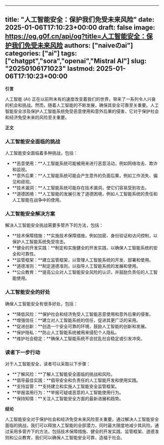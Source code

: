 
---
title: "人工智能安全：保护我们免受未来风险"
date: 2025-01-06T17:10:23+00:00
draft: false
image: https://og.g0f.cn/api/og?title=人工智能安全：保护我们免受未来风险
authors: ["naiveのai"]
categories: ["ai"]
tags: ["chatgpt","sora","openai","Mistral AI"]
slug: "20250106171023"
lastmod: 2025-01-06T17:10:23+00:00
---
**引言**

人工智能 (AI) 正在以前所未有的速度改变着我们的世界，带来了一系列令人兴奋的机会和挑战。然而，随着人工智能的不断发展，确保其安全可靠至关重要。人工智能安全涉及保护人工智能系统免受恶意使用和意外后果的侵害，它对于保护社会和经济免受未来的风险至关重要。

**正文**

### 人工智能安全面临的挑战

人工智能安全面临着多种挑战，包括：

- **恶意使用：**人工智能系统可能被用来进行恶意活动，例如网络攻击、欺诈和监视。
- **意外后果：**人工智能系统可能会产生意外的负面后果，例如工作流失、偏见和歧视。
- **技术漏洞：**人工智能系统可能存在技术漏洞，使它们容易受到攻击。
- **道德困境：**人工智能的发展引发了道德困境，例如人工智能系统的责任和人工智能在战争中的使用。

### 人工智能安全解决方案

解决人工智能安全挑战需要多管齐下的方法，包括：

- **技术保障措施：**实施技术保障措施，例如加密、身份验证和访问控制，以保护人工智能系统免受攻击。
- **健全的开发实践：**制定和实施健全的开发实践，以确保人工智能系统的安全和可靠性。
- **监管框架：**建立监管框架，以管理人工智能系统的开发、部署和使用。
- **道德准则：**制定道德准则，以指导人工智能系统的发展和使用。
- **公众教育：**提高公众对人工智能安全风险的认识，并鼓励负责任的人工智能使用。

### 人工智能安全的好处

确保人工智能安全有很多好处，包括：

- **降低风险：**保护社会和经济免受人工智能恶意使用和意外后果的侵害。
- **增强信任：**建立对人工智能系统的信任，促进其更广泛的采用。
- **促进创新：**创造一个安全可靠的环境，鼓励人工智能的创新和发展。
- **保护隐私：**防止人工智能系统被用来侵犯个人隐私。
- **维护社会稳定：**确保人工智能系统不会扰乱社会稳定或引发冲突。

### 读者下一步行动

对于人工智能安全，读者可以采取以下步骤：

- **了解风险：**了解人工智能安全面临的挑战和风险。
- **倡导最佳实践：**倡导安全和负责任的人工智能开发和使用实践。
- **支持监管：**支持建立和实施人工智能安全监管框架。
- **举报滥用行为：**举报可疑或恶意的人工智能使用行为。
- **保持知情：**关注人工智能安全方面的最新进展和趋势。

**结论**

人工智能安全对于保护社会和经济免受未来风险至关重要。通过解决人工智能安全面临的挑战，我们可以释放人工智能的全部潜力，同时最大限度地减少其风险。通过采用多管齐下的方法，包括技术保障措施、健全的开发实践、监管框架、道德准则和公众教育，我们可以确保人工智能安全可靠，造福于社会。